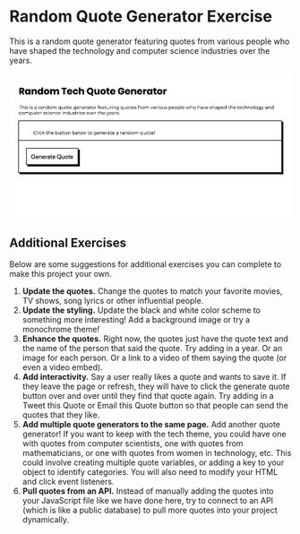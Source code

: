 # Random Quote Generator Exercise

This is a random quote generator featuring quotes from various people who have shaped the technology and computer science industries over the years. 

![Screenshot of the random quote generator](readme-imgs/project-example.gif)


## Additional Exercises

Below are some suggestions for additional exercises you can complete to make this project your own.

1. **Update the quotes.** Change the quotes to match your favorite movies, TV shows, song lyrics or other influential people. 
2. **Update the styling.** Update the black and white color scheme to something more interesting! Add a background image or try a monochrome theme!
3. **Enhance the quotes.** Right now, the quotes just have the quote text and the name of the person that said the quote. Try adding in a year. Or an image for each person. Or a link to a video of them saying the quote (or even a video embed).
4. **Add interactivity.** Say a user really likes a quote and wants to save it. If they leave the page or refresh, they will have to click the generate quote button over and over until they find that quote again. Try adding in a Tweet this Quote or Email this Quote button so that people can send the quotes that they like. 
5. **Add multiple quote generators to the same page.** Add another quote generator! If you want to keep with the tech theme, you could have one with quotes from computer scientists, one with quotes from mathematicians, or one with quotes from women in technology, etc. This could involve creating multiple quote variables, or adding a key to your object to identify categories. You will also need to modify your HTML and click event listeners. 
6. **Pull quotes from an API.** Instead of manually adding the quotes into your JavaScript file like we have done here, try to connect to an API (which is like a public database) to pull more quotes into your project dynamically. 